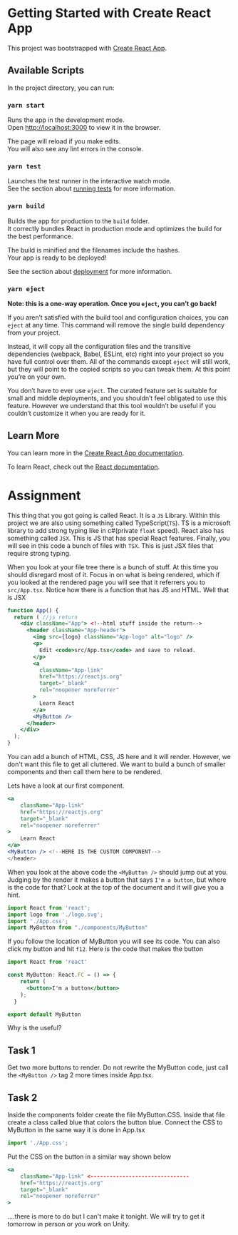 # Getting Started with Create React App

This project was bootstrapped with [Create React App](https://github.com/facebook/create-react-app).

## Available Scripts

In the project directory, you can run:

### `yarn start`

Runs the app in the development mode.\
Open [http://localhost:3000](http://localhost:3000) to view it in the browser.

The page will reload if you make edits.\
You will also see any lint errors in the console.

### `yarn test`

Launches the test runner in the interactive watch mode.\
See the section about [running tests](https://facebook.github.io/create-react-app/docs/running-tests) for more information.

### `yarn build`

Builds the app for production to the `build` folder.\
It correctly bundles React in production mode and optimizes the build for the best performance.

The build is minified and the filenames include the hashes.\
Your app is ready to be deployed!

See the section about [deployment](https://facebook.github.io/create-react-app/docs/deployment) for more information.

### `yarn eject`

**Note: this is a one-way operation. Once you `eject`, you can’t go back!**

If you aren’t satisfied with the build tool and configuration choices, you can `eject` at any time. This command will remove the single build dependency from your project.

Instead, it will copy all the configuration files and the transitive dependencies (webpack, Babel, ESLint, etc) right into your project so you have full control over them. All of the commands except `eject` will still work, but they will point to the copied scripts so you can tweak them. At this point you’re on your own.

You don’t have to ever use `eject`. The curated feature set is suitable for small and middle deployments, and you shouldn’t feel obligated to use this feature. However we understand that this tool wouldn’t be useful if you couldn’t customize it when you are ready for it.

## Learn More

You can learn more in the [Create React App documentation](https://facebook.github.io/create-react-app/docs/getting-started).

To learn React, check out the [React documentation](https://reactjs.org/).

# Assignment

This thing that you got going is called React. It is a `JS` Library. Within this project we are also using something called TypeScript(`TS`). TS is a microsoft library to add strong typing like in c#(private `float` speed). React also has something called `JSX`. This is JS that has special React features. Finally, you will see in this code a bunch of files with `TSX`. This is just JSX files that require strong typing.

When you look at your file tree there is a bunch of stuff. At this time you should disregard most of it. Focus in on what is being rendered, which if you looked at the rendered page you will see that it referrers you to `src/App.tsx`. Notice how there is a function that has JS `and` HTML. Well that is JSX

```jsx
function App() {
  return ( //js return
    <div className="App"> <!--html stuff inside the return-->
      <header className="App-header">
        <img src={logo} className="App-logo" alt="logo" />
        <p>
          Edit <code>src/App.tsx</code> and save to reload.
        </p>
        <a
          className="App-link"
          href="https://reactjs.org"
          target="_blank"
          rel="noopener noreferrer"
        >
          Learn React
        </a>
        <MyButton />
      </header>
    </div>
  );
}
```

You can add a bunch of HTML, CSS, JS here and it will render. However, we don't want this file to get all cluttered. We want to build a bunch of smaller components and then call them here to be rendered.

Lets have a look at our first component.

```jsx
<a
    className="App-link"
    href="https://reactjs.org"
    target="_blank"
    rel="noopener noreferrer"
>
    Learn React
</a>
<MyButton /> <!--HERE IS THE CUSTOM COMPONENT-->
</header>
```

When you look at the above code the `<MyButton />` should jump out at you. Judging by the render it makes a button that says `I'm a button`, but where is the code for that? Look at the top of the document and it will give you a hint.

```jsx
import React from 'react';
import logo from './logo.svg';
import './App.css';
import MyButton from "./components/MyButton"
```

If you follow the location of MyButton you will see its code. You can also click my button and hit `f12`. Here is the code that makes the button

```jsx
import React from 'react'

const MyButton: React.FC = () => {
    return (
      <button>I'm a button</button>
    );
  }

export default MyButton
```

Why is the useful?

## Task 1

Get two more buttons to render. Do not rewrite the MyButton code, just call the `<MyButton />` tag 2 more times inside App.tsx.

## Task 2 

Inside the components folder create the file MyButton.CSS. Inside that file create a class called blue that colors the button blue. Connect the CSS to MyButton in the same way it is done in App.tsx
```jsx
import './App.css';
```

Put the CSS on the button in a similar way shown below
```jsx
<a
    className="App-link" <-------------------------------
    href="https://reactjs.org"
    target="_blank"
    rel="noopener noreferrer"
>
```

....there is more to do but I can't make it tonight. We will try to get it tomorrow in person or you work on Unity.